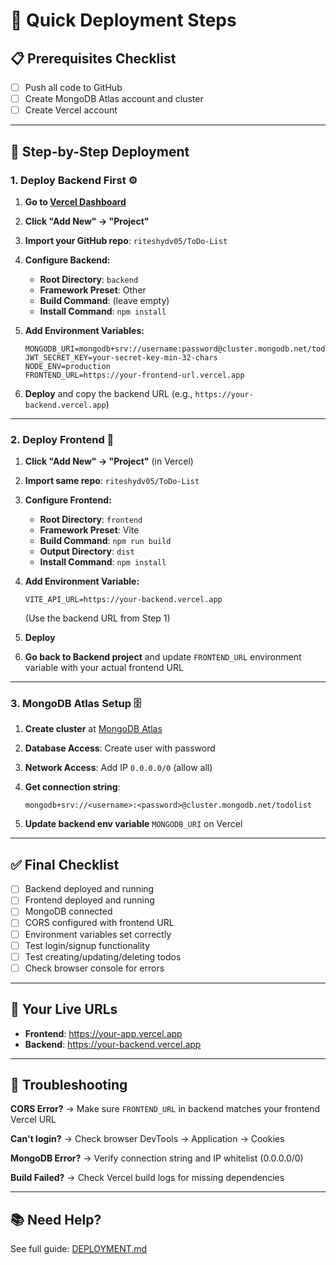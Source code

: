 # 🎯 Quick Deployment Steps

## 📋 Prerequisites Checklist
- [ ] Push all code to GitHub
- [ ] Create MongoDB Atlas account and cluster
- [ ] Create Vercel account

---

## 🚀 Step-by-Step Deployment

### **1. Deploy Backend First** ⚙️

1. **Go to [Vercel Dashboard](https://vercel.com/dashboard)**

2. **Click "Add New" → "Project"**

3. **Import your GitHub repo**: `riteshydv05/ToDo-List`

4. **Configure Backend:**
   - **Root Directory**: `backend`
   - **Framework Preset**: Other
   - **Build Command**: (leave empty)
   - **Install Command**: `npm install`

5. **Add Environment Variables:**
   ```
   MONGODB_URI=mongodb+srv://username:password@cluster.mongodb.net/todolist
   JWT_SECRET_KEY=your-secret-key-min-32-chars
   NODE_ENV=production
   FRONTEND_URL=https://your-frontend-url.vercel.app
   ```
   
6. **Deploy** and copy the backend URL (e.g., `https://your-backend.vercel.app`)

---

### **2. Deploy Frontend** 🎨

1. **Click "Add New" → "Project"** (in Vercel)

2. **Import same repo**: `riteshydv05/ToDo-List`

3. **Configure Frontend:**
   - **Root Directory**: `frontend`
   - **Framework Preset**: Vite
   - **Build Command**: `npm run build`
   - **Output Directory**: `dist`
   - **Install Command**: `npm install`

4. **Add Environment Variable:**
   ```
   VITE_API_URL=https://your-backend.vercel.app
   ```
   (Use the backend URL from Step 1)

5. **Deploy**

6. **Go back to Backend project** and update `FRONTEND_URL` environment variable with your actual frontend URL

---

### **3. MongoDB Atlas Setup** 🗄️

1. **Create cluster** at [MongoDB Atlas](https://cloud.mongodb.com)

2. **Database Access**: Create user with password

3. **Network Access**: Add IP `0.0.0.0/0` (allow all)

4. **Get connection string**: 
   ```
   mongodb+srv://<username>:<password>@cluster.mongodb.net/todolist
   ```

5. **Update backend env variable** `MONGODB_URI` on Vercel

---

## ✅ Final Checklist

- [ ] Backend deployed and running
- [ ] Frontend deployed and running  
- [ ] MongoDB connected
- [ ] CORS configured with frontend URL
- [ ] Environment variables set correctly
- [ ] Test login/signup functionality
- [ ] Test creating/updating/deleting todos
- [ ] Check browser console for errors

---

## 🔗 Your Live URLs

- **Frontend**: https://your-app.vercel.app
- **Backend**: https://your-backend.vercel.app

---

## 🐛 Troubleshooting

**CORS Error?**
→ Make sure `FRONTEND_URL` in backend matches your frontend Vercel URL

**Can't login?**
→ Check browser DevTools → Application → Cookies

**MongoDB Error?**
→ Verify connection string and IP whitelist (0.0.0.0/0)

**Build Failed?**
→ Check Vercel build logs for missing dependencies

---

## 📚 Need Help?

See full guide: [DEPLOYMENT.md](./DEPLOYMENT.md)
